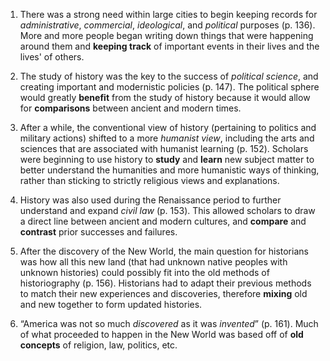 1. There was a strong need within large cities to begin keeping records for *administrative*, *commercial*, *ideological*, and *political* purposes (p. 136).
More and more people began writing down things that were happening around them and **keeping track** of important events in their lives and the lives' of others.

2. The study of history was the key to the success of *political science*, and creating important and modernistic policies (p. 147).
The political sphere would greatly **benefit** from the study of history because it would allow for **comparisons** between ancient and modern times. 

3. After a while, the conventional view of history (pertaining to politics and military actions) shifted to a more *humanist view*, including the arts and sciences that are associated with humanist learning (p. 152).
Scholars were beginning to use history to **study** and **learn** new subject matter to better understand the humanities and more humanistic ways of thinking, rather than sticking to strictly religious views and explanations. 

4. History was also used during the Renaissance period to further understand and expand *civil law* (p. 153).
This allowed scholars to draw a direct line between ancient and modern cultures, and **compare** and **contrast** prior successes and failures.

5. After the discovery of the New World, the main question for historians was how all this new land (that had unknown native peoples with unknown histories) could possibly fit into the old methods of historiography (p. 156).
Historians had to adapt their previous methods to match their new experiences and discoveries, therefore **mixing** old and new together to form updated histories.

6. “America was not so much *discovered* as it was *invented*” (p. 161).
Much of what proceeded to happen in the New World was based off of **old concepts** of religion, law, politics, etc. 
